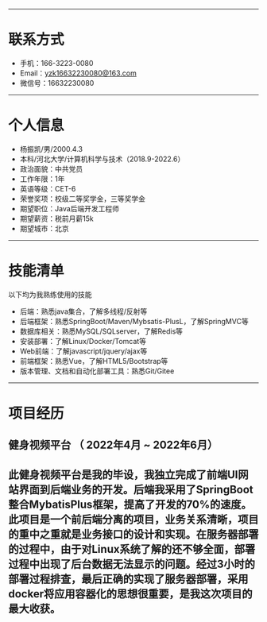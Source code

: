 
---
# 联系方式
- 手机：166-3223-0080 
- Email：yzk16632230080@163.com
- 微信号：16632230080
---
# 个人信息
 - 杨振凯/男/2000.4.3
 - 本科/河北大学/计算机科学与技术（2018.9-2022.6）
 - 政治面貌：中共党员 
 - 工作年限：1年
 - 英语等级：CET-6
 - 荣誉奖项：校级二等奖学金，三等奖学金
 - 期望职位：Java后端开发工程师
 - 期望薪资：税前月薪15k
 - 期望城市：北京
---
# 技能清单
以下均为我熟练使用的技能
- 后端：熟悉java集合，了解多线程/反射等
- 后端框架：熟悉SpringBoot/Maven/Mybsatis-PlusL，了解SpringMVC等
- 数据库相关：熟悉MySQL/SQLserver，了解Redis等
- 安装部署：了解Linux/Docker/Tomcat等
- Web前端：了解javascript/jquery/ajax等
- 前端框架：熟悉Vue，了解HTML5/Bootstrap等
- 版本管理、文档和自动化部署工具：熟悉Git/Gitee
---
# 项目经历 
## 健身视频平台 （ 2022年4月 ~ 2022年6月）
此健身视频平台是我的毕设，我独立完成了前端UI网站界面到后端业务的开发。后端我采用了SpringBoot整合MybatisPlus框架，提高了开发的70%的速度。此项目是一个前后端分离的项目，业务关系清晰，项目的重中之重就是业务接口的设计和实现。在服务器部署的过程中，由于对Linux系统了解的还不够全面，部署过程中出现了后台数据无法显示的问题。经过3小时的部署过程排查，最后正确的实现了服务器部署，采用docker将应用容器化的思想很重要，是我这次项目的最大收获。
---

